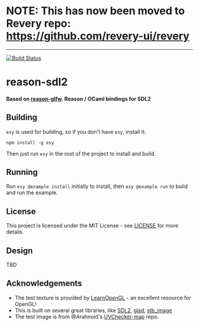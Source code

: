 # NOTE: This has now been moved to Revery repo: https://github.com/revery-ui/revery
---

[![Build Status](https://dev.azure.com/revery-ui/revery/_apis/build/status/revery-ui.reason-sdl2?branchName=master)](https://dev.azure.com/revery-ui/revery/_build/latest?definitionId=19&branchName=master)

# reason-sdl2

#### Based on [reason-glfw](https://github.com/revery-ui/reason-glfw). Reason / OCaml bindings for SDL2

## Building

`esy` is used for building, so if you don't have `esy`, install it:

```
npm install -g esy
```

Then just run `esy` in the root of the project to install and build.

## Running

Run `esy @example install` initially to install, then `esy @example run` to build and run the example. 

## License

This project is licensed under the MIT License - see [LICENSE](LICENSE) for more details.

## Design

TBD

## Acknowledgements

- The test texture is provided by [LearnOpenGL](https://learnopengl.com) - an excellent resource for OpenGL!
- This is built on several great libraries, like [SDL2](https://libsdl.org), [glad](https://github.com/Dav1dde/glad), [stb_image](https://github.com/nothings/stb/blob/master/stb_image.h)
- The test image is from @Arahnoid's [UVChecker-map](https://github.com/Arahnoid/UVChecker-map) repo.
